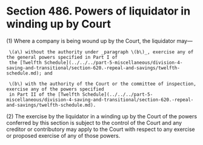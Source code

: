 # Section 486. Powers of liquidator in winding up by Court

\(1\) Where a company is being wound up by the Court, the liquidator may—

     \(a\) without the authority under _paragraph \(b\)_, exercise any of the general powers specified in Part I of  
     the [Twelfth Schedule](../../../part-5-miscellaneous/division-4-saving-and-transitional/section-620.-repeal-and-savings/twelfth-schedule.md); and

     \(b\) with the authority of the Court or the committee of inspection, exercise any of the powers specified  
     in Part II of the [Twelfth Schedule](../../../part-5-miscellaneous/division-4-saving-and-transitional/section-620.-repeal-and-savings/twelfth-schedule.md).

\(2\) The exercise by the liquidator in a winding up by the Court of the powers conferred by this section is subject to the control of the Court and any creditor or contributory may apply to the Court with respect to any exercise or proposed exercise of any of those powers.

